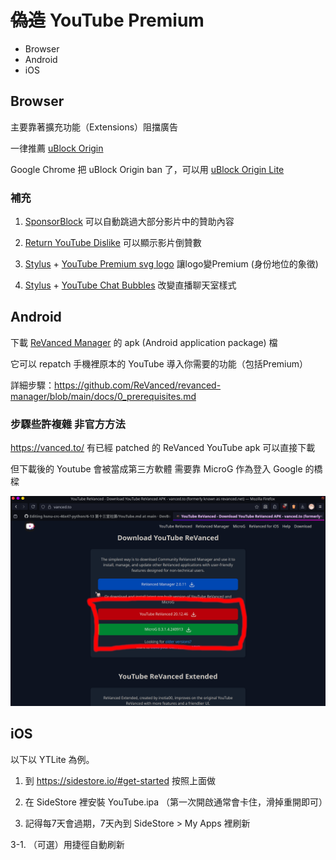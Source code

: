 # ~~偽造~~ YouTube Premium 

- Browser
- Android
- iOS

## Browser

主要靠著擴充功能（Extensions）阻擋廣告

一律推薦 [uBlock Origin](https://github.com/gorhill/uBlock)

Google Chrome 把 uBlock Origin ban 了，可以用 [uBlock Origin Lite](https://chromewebstore.google.com/detail/ublock-origin-lite/ddkjiahejlhfcafbddmgiahcphecmpfh)

### 補充

1. [SponsorBlock](https://sponsor.ajay.app/) 可以自動跳過大部分影片中的贊助內容

2. [Return YouTube Dislike](https://returnyoutubedislike.com/) 可以顯示影片倒贊數

3. [Stylus](https://add0n.com/stylus.html) + [YouTube Premium svg logo](https://userstyles.world/style/6769/youtube-premium-svg-logo) 讓logo變Premium (身份地位的象徵)

4. [Stylus](https://add0n.com/stylus.html) + [YouTube Chat Bubbles](https://userstyles.world/style/7925/youtube-chat-bubbles) 改變直播聊天室樣式

## Android

下載 [ReVanced Manager](https://revanced.app/) 的 apk (Android application package) 檔

它可以 repatch 手機裡原本的 YouTube 導入你需要的功能（包括Premium）

詳細步驟：https://github.com/ReVanced/revanced-manager/blob/main/docs/0_prerequisites.md

### 步驟些許複雜 非官方方法

https://vanced.to/ 有已經 patched 的 ReVanced YouTube apk 可以直接下載

但下載後的 Youtube 會被當成第三方軟體 需要靠 MicroG 作為登入 Google 的橋樑

![](https://github.com/DevBoring/hsnu-crc-46x47-python/blob/main/6-13%20%E7%AC%AC%E5%8D%81%E4%B8%89%E5%A0%82%E7%A4%BE%E8%AA%B2/Screenshot_20250613_121153.png)

## iOS

以下以 YTLite 為例。

1. 到 https://sidestore.io/#get-started 按照上面做

2. 在 SideStore 裡安裝 YouTube.ipa （第一次開啟通常會卡住，滑掉重開即可）

3. 記得每7天會過期，7天內到 SideStore > My Apps 裡刷新

3-1. （可選）用捷徑自動刷新

